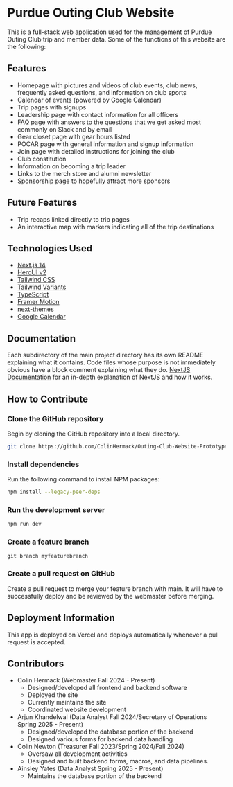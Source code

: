 # Purdue Outing Club Website

This is a full-stack web application used for the management of Purdue Outing Club trip and member data. Some of the functions of this website are the following:

## Features
- Homepage with pictures and videos of club events, club news, frequently asked questions, and information on club sports
- Calendar of events (powered by Google Calendar)
- Trip pages with signups
- Leadership page with contact information for all officers
- FAQ page with answers to the questions that we get asked most commonly on Slack and by email
- Gear closet page with gear hours listed
- POCAR page with general information and signup information
- Join page with detailed instructions for joining the club
- Club constitution
- Information on becoming a trip leader
- Links to the merch store and alumni newsletter
- Sponsorship page to hopefully attract more sponsors

## Future Features
- Trip recaps linked directly to trip pages
- An interactive map with markers indicating all of the trip destinations

## Technologies Used

- [Next.js 14](https://nextjs.org/docs/getting-started)
- [HeroUI v2](https://heroui.org/)
- [Tailwind CSS](https://tailwindcss.com/)
- [Tailwind Variants](https://tailwind-variants.org)
- [TypeScript](https://www.typescriptlang.org/)
- [Framer Motion](https://www.framer.com/motion/)
- [next-themes](https://github.com/pacocoursey/next-themes)
- [Google Calendar](calendar.google.com)

## Documentation
Each subdirectory of the main project directory has its own README explaining what it contains. Code files whose purpose
is not immediately obvious have a block comment explaining what they do.
[NextJS Documentation](https://nextjs.org/docs/getting-started) for an in-depth explanation of NextJS and how it works.

## How to Contribute

### Clone the GitHub repository

Begin by cloning the GitHub repository into a local directory.

```bash
git clone https://github.com/ColinHermack/Outing-Club-Website-Prototype
```

### Install dependencies

Run the following command to install NPM packages:

```bash
npm install --legacy-peer-deps
```

### Run the development server

```bash
npm run dev
```

### Create a feature branch
```git
git branch myfeaturebranch
```

### Create a pull request on GitHub
Create a pull request to merge your feature branch with main. It will have to successfully deploy and be reviewed
by the webmaster before merging.

## Deployment Information
This app is deployed on Vercel and deploys automatically whenever a pull request is accepted.

## Contributors
* Colin Hermack (Webmaster Fall 2024 - Present)
    * Designed/developed all frontend and backend software
    * Deployed the site
    * Currently maintains the site
    * Coordinated website development
* Arjun Khandelwal (Data Analyst Fall 2024/Secretary of Operations Spring 2025 - Present)
    * Designed/developed the database portion of the backend
    * Designed various forms for backend data handling
* Colin Newton (Treasurer Fall 2023/Spring 2024/Fall 2024)
    * Oversaw all development activities
    * Designed and built backend forms, macros, and data pipelines.
* Ainsley Yates (Data Analyst Spring 2025 - Present)
    * Maintains the database portion of the backend
